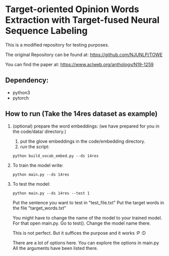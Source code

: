# Target-oriented Opinion Words Extraction with Target-fused Neural Sequence Labeling

This is a modified repository for testing purposes.

The original Repository can be found at:
https://github.com/NJUNLP/TOWE

You can find the paper at:
https://www.aclweb.org/anthology/N19-1259

## Dependency:
* python3
* pytorch

## How to run (Take the 14res dataset as example)

1. (optional) prepare the word embeddings: (we have prepared for you in the code/data/ directory.)
    1. put the glove embeddings in the code/embedding directory.
    2. run the script:
    ```
    python build_vocab_embed.py --ds 14res
    ```
2. To train the model write:
    ```
    python main.py --ds 14res
    ```
3. To test the model:
    ```
    python main.py --ds 14res --test 1
    ```
    Put the sentence you want to test in "test_file.txt"
    Put the target words in the file "target_words.txt"

    You might have to change the name of the model to your trained model. For
    that open main.py. Go to test(). Change the model name there.

    This is not perfect. But it suffices the purpose and it works :P :D

    There are a lot of options here. You can explore the options in main.py
    All the arguments have been listed there.
